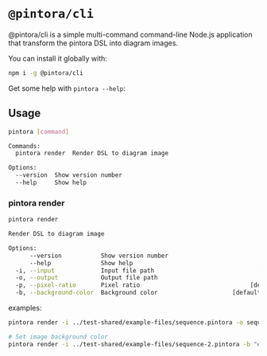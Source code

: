 # `@pintora/cli`

@pintora/cli is a simple multi-command command-line Node.js application that transform the pintora DSL into diagram images.

You can install it globally with:

```sh
npm i -g @pintora/cli
```

Get some help with `pintora --help`:

## Usage

```sh
pintora [command]

Commands:
  pintora render  Render DSL to diagram image

Options:
  --version  Show version number                                       [boolean]
  --help     Show help                                                 [boolean]
```

### pintora render

```sh
pintora render

Render DSL to diagram image

Options:
      --version           Show version number                          [boolean]
      --help              Show help                                    [boolean]
  -i, --input             Input file path                             [required]
  -o, --output            Output file path
  -p, --pixel-ratio       Pixel ratio                               [default: 2]
  -b, --background-color  Background color                     [default: "#fff"]
```

examples:

```sh
pintora render -i ../test-shared/example-files/sequence.pintora -o sequence.svg

# Set image background color
pintora render -i ../test-shared/example-files/sequence-2.pintora -b "#FAFAFA" -o sequence-2.jpg
```
